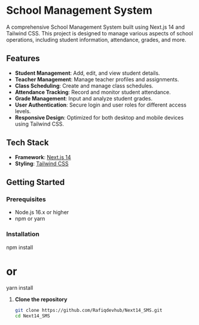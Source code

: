 # School Management System

A comprehensive School Management System built using Next.js 14 and Tailwind CSS. This project is designed to manage various aspects of school operations, including student information, attendance, grades, and more.

## Features

- **Student Management**: Add, edit, and view student details.
- **Teacher Management**: Manage teacher profiles and assignments.
- **Class Scheduling**: Create and manage class schedules.
- **Attendance Tracking**: Record and monitor student attendance.
- **Grade Management**: Input and analyze student grades.
- **User Authentication**: Secure login and user roles for different access levels.
- **Responsive Design**: Optimized for both desktop and mobile devices using Tailwind CSS.

## Tech Stack

- **Framework**: [Next.js 14](https://nextjs.org/)
- **Styling**: [Tailwind CSS](https://tailwindcss.com/)

## Getting Started

### Prerequisites

- Node.js 16.x or higher
- npm or yarn

### Installation

npm install

# or

yarn install

1. **Clone the repository**

   ```bash
   git clone https://github.com/Rafiqdevhub/Next14_SMS.git
   cd Next14_SMS
   ```
